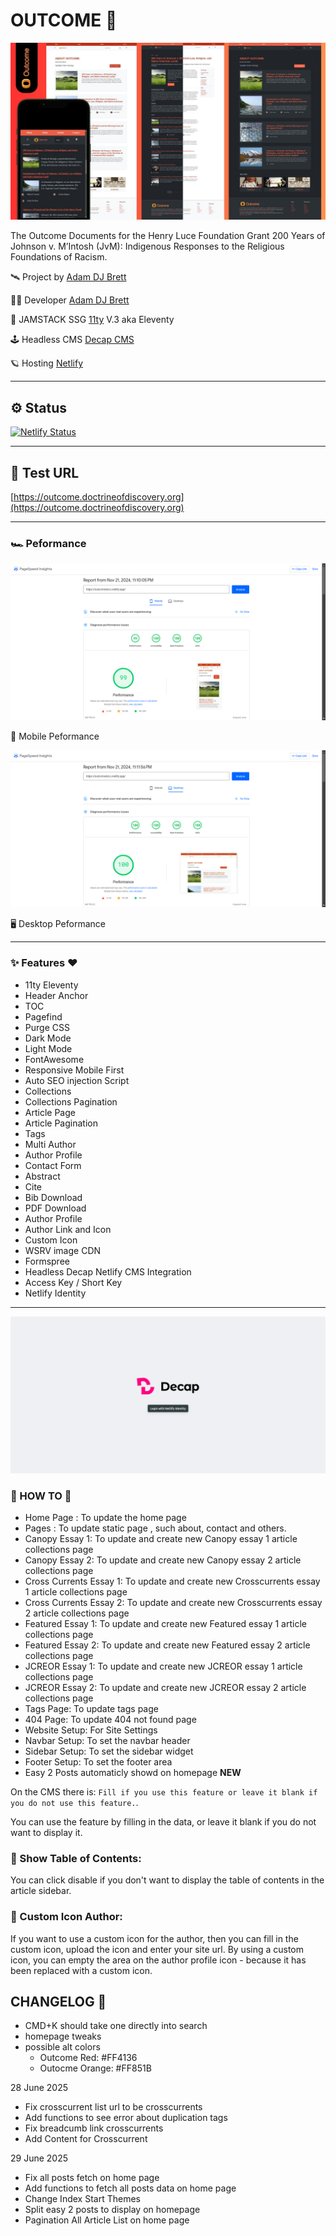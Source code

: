 # OUTCOME 🚀

![Outcome](outcome.jpg)

The Outcome Documents for the Henry Luce Foundation Grant 200 Years of Johnson v. M’Intosh (JvM): Indigenous Responses to the Religious Foundations of Racism.

🛰 Project by [Adam DJ Brett](https://www.adamdjbrett.com)

👩‍🚀 Developer [Adam DJ Brett](https://www.adamdjbrett.com)

📡 JAMSTACK SSG [11ty](https://11ty.dev) V.3 aka Eleventy

🕹️ Headless CMS [Decap CMS](https://decapcms.org/)

🪐 Hosting [Netlify](https://netlify.com/)

---

## ⚙️ Status

[![Netlify Status](https://api.netlify.com/api/v1/badges/a51b8236-196a-4da3-8ca8-21a4d9666ea5/deploy-status)](https://app.netlify.com/sites/outcomedocs/deploys)


---

## 💫 Test URL 

[https://outcome.doctrineofdiscovery.org](https://outcome.doctrineofdiscovery.org)

---

### 🏎️ Peformance

![Mobile Test](mobile.png)

📱 Mobile Peformance

![Desktop Test](desktop.png)

🖥️ Desktop Peformance

---

### ✨ Features ❤️

+ 11ty Eleventy
+ Header Anchor
+ TOC
+ Pagefind
+ Purge CSS
+ Dark Mode
+ Light Mode
+ FontAwesome
+ Responsive Mobile First
+ Auto SEO injection Script
+ Collections
+ Collections Pagination
+ Article Page
+ Article Pagination
+ Tags
+ Multi Author
+ Author Profile
+ Contact Form
+ Abstract
+ Cite
+ Bib Download
+ PDF Download
+ Author Profile
+ Author Link and Icon
+ Custom Icon
+ WSRV image CDN
+ Formspree
+ Headless Decap Netlify CMS Integration
+ Access Key / Short Key
+ Netlify Identity

---

![Decap](decap.png)

### 📖 HOW TO 📌

+ Home Page : To update the home page
+ Pages : To update static page , such about, contact and others.
+ Canopy Essay 1: To update and create new Canopy essay 1 article collections page
+ Canopy Essay 2: To update and create new Canopy essay 2 article collections page
+ Cross Currents Essay 1: To update and create new Crosscurrents essay 1 article collections page
+ Cross Currents Essay 2: To update and create new Crosscurrents essay 2 article collections page
+ Featured Essay 1: To update and create new Featured essay 1 article collections page
+ Featured Essay 2: To update and create new Featured essay 2 article collections page
+ JCREOR Essay 1: To update and create new JCREOR essay 1 article collections page
+ JCREOR Essay 2: To update and create new JCREOR essay 2 article collections page
+ Tags Page: To update tags page
+ 404 Page: To update 404 not found page
+ Website Setup: For Site Settings
+ Navbar Setup: To set the navbar header
+ Sidebar Setup: To set the sidebar widget
+ Footer Setup: To set the footer area
+ Easy 2 Posts automaticly showd on homepage **NEW**

On the CMS there is: `Fill if you use this feature or leave it blank if you do not use this feature.`.

You can use the feature by filling in the data, or leave it blank if you do not want to display it.

### 📖 Show Table of Contents: 

You can click disable if you don't want to display the table of contents in the article sidebar.

### 📖 Custom Icon Author: 

If you want to use a custom icon for the author, then you can fill in the custom icon, upload the icon and enter your site url. By using a custom icon, you can empty the area on the author profile icon - because it has been replaced with a custom icon.

## CHANGELOG 📝
- CMD+K should take one directly into search
- homepage tweaks
- possible alt colors
    - Outcome Red: #FF4136
    - Outocme Orange: #FF851B

28 June 2025
+ Fix crosscurrent list url to be crosscurrents
+ Add functions to see error about duplication tags
+ Fix breadcumb link crosscurrents
+ Add Content for Crosscurrent

29 June 2025
+ Fix all posts fetch on home page 
+ Add functions to fetch all posts data on home page
+ Change Index Start Themes
+ Split easy 2 posts to display on homepage
+ Pagination All Article List on home page
